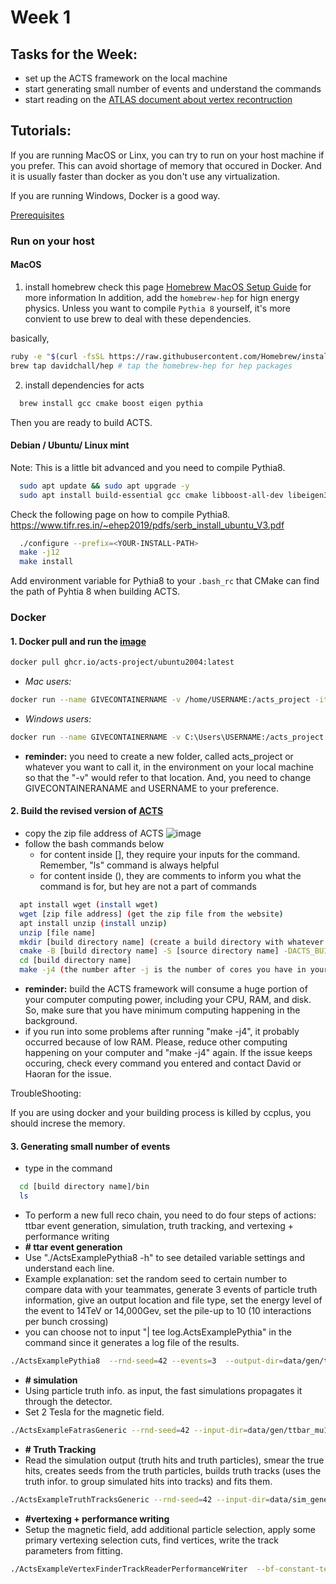 # Week 1

## Tasks for the Week:

- set up the ACTS framework on the local machine
- start generating small number of events and understand the commands
- start reading on the [ATLAS document about vertex recontruction](http://cdsweb.cern.ch/record/2670380/files/ATL-PHYS-PUB-2019-015.pdf)

## Tutorials:

If you are running MacOS or Linx, you can try to run on your host machine if you prefer. This can avoid shortage of memory that occured in Docker. And it is usually faster than docker as you don't use any virtualization. 

If you are running Windows, Docker is a good way. 

[Prerequisites](https://acts.readthedocs.io/en/latest/getting_started.html#prerequisites)

### Run on your host

#### MacOS 
1. install homebrew 
  check this page [Homebrew MacOS Setup Guide](https://sourabhbajaj.com/mac-setup/Homebrew/) for more information 
  In addition, add the `homebrew-hep` for hign energy physics. Unless you want to compile `Pythia 8` yourself, it's more convient to use brew to deal with these dependencies. 

  basically, 

  ``` bash 
  ruby -e "$(curl -fsSL https://raw.githubusercontent.com/Homebrew/install/master/install)" # install homebrew 
  brew tap davidchall/hep # tap the homebrew-hep for hep packages 
  ```
2. install dependencies for acts 

``` bash 
  brew install gcc cmake boost eigen pythia 
```

Then you are ready to build ACTS. 

#### Debian / Ubuntu/ Linux mint 
Note: This is a little bit advanced and you need to compile Pythia8. 

``` bash 
  sudo apt update && sudo apt upgrade -y  
  sudo apt install build-essential gcc cmake libboost-all-dev libeigen3-dev 
```
Check the following page on how to compile Pythia8. 
https://www.tifr.res.in/~ehep2019/pdfs/serb_install_ubuntu_V3.pdf

``` bash 
  ./configure --prefix=<YOUR-INSTALL-PATH>
  make -j12 
  make install 
```

Add environment variable for Pythia8 to your `.bash_rc` that CMake can find the path of Pyhtia 8 when building ACTS. 

### Docker
#### 1. Docker pull and run the [image](https://github.com/acts-project/machines/pkgs/container/ubuntu2004)
``` bash
docker pull ghcr.io/acts-project/ubuntu2004:latest
```
  - _Mac users:_ 
``` bash
docker run --name GIVECONTAINERNAME -v /home/USERNAME:/acts_project -it ghcr.io/acts-project/ubuntu2004:latest
```
  - _Windows users:_ 
``` bash 
docker run --name GIVECONTAINERNAME -v C:\Users\USERNAME:/acts_project -it ghcr.io/acts-project/ubuntu2004:latest
```

  - **reminder:** 
  you need to create a new folder, called acts_project or whatever you want to call it, 
  in the environment on your local machine so that the "-v" would refer to that location. 
  And, you need to change GIVECONTAINERANAME and USERNAME to your preference.

#### 2. Build the revised version of [ACTS](https://github.com/hrzhao76/acts/tree/Add_Truth_and_Reco_Writer)
  - copy the zip file address of ACTS
  ![image](https://user-images.githubusercontent.com/72419337/125178587-71c74f80-e19b-11eb-920b-8490a51c42c9.png)
  - follow the  bash commands below
    - for content inside [], they require your inputs for the command. Remember, "ls" command is always helpful
    - for content inside (), they are comments to inform you what the command is for, but hey are not a part of commands
``` bash
  apt install wget (install wget)
  wget [zip file address] (get the zip file from the website)
  apt install unzip (install unzip)
  unzip [file name] 
  mkdir [build directory name] (create a build directory with whatever name you want to call it)
  cmake -B [build directory name] -S [source directory name] -DACTS_BUILD_FATRAS=ON -DACTS_BUILD_EXAMPLES=ON -DACTS_BUILD_EXAMPLES_PYTHIA8=ON
  cd [build directory name]
  make -j4 (the number after -j is the number of cores you have in your local machine)
```
  - **reminder:** build the ACTS framework will consume a huge portion of your computer computing power, 
  including your CPU, RAM, and disk. So, make sure that you have minimum computing happening in the background.
  - if you run into some problems after running "make -j4", it probably occurred because of low RAM. Please, 
  reduce other computing happening on your computer and "make -j4" again. If the issue keeps occuring,
  check every command you entered and contact David or Haoran for the issue.
  
  TroubleShooting:
  
  If you are using docker and your building process is killed by ccplus, you should increse the memory.  

#### 3. Generating small number of events
  - type in the command
``` bash
  cd [build directory name]/bin
  ls
```
  - To perform a new full reco chain, you need to do four steps of actions: ttbar event generation, simulation,
   truth tracking, and vertexing + performance writing
  - **# ttar event generation**
  - Use "./ActsExamplePythia8 -h" to see detailed variable settings and understand each line.
  - Example explanation: set the random seed to certain number to compare data with your teammates, generate 
  3 events of particle truth information, give an output location and file type, set the energy level of the event to 14TeV or 14,000Gev, set the pile-up to 10 (10 interactions per bunch crossing)
  - you can choose not to input "| tee log.ActsExamplePythia" in the command since it generates a log file of the results. 
``` bash
./ActsExamplePythia8  --rnd-seed=42 --events=3  --output-dir=data/gen/ttbar_mu10 --output-root --output-csv --gen-cms-energy-gev=14000 --gen-hard-process=Top:qqbar2ttbar=on --gen-npileup=10 -l 1 | tee log.ActsExamplePythia
```
  - **# simulation**
  - Using particle truth info. as input, the fast simulations propagates it through the detector. 
  - Set 2 Tesla for the magnetic field. 
``` bash
./ActsExampleFatrasGeneric --rnd-seed=42 --input-dir=data/gen/ttbar_mu10   --output-dir=data/sim_generic/ttbar_mu10  --output-csv  --select-eta=-2.5:2.5 --select-pt-gev=0.4: --fatras-pmin-gev 0.4 --remove-neutral  --bf-constant-tesla=0:0:2 -l 1 | tee log.ActsExampleFatrasGeneric
```
  - **# Truth Tracking**
  - Read the simulation output (truth hits and truth particles), smear the true hits, creates seeds from the truth particles, builds truth tracks (uses the truth infor. to group simulated hits into tracks) and fits them. 
``` bash
./ActsExampleTruthTracksGeneric --rnd-seed=42 --input-dir=data/sim_generic/ttbar_mu10 --output-dir=data/reco_generic/ttbar_mu10 --bf-constant-tesla=0:0:2 --digi-config-file ~/sw/source/acts/Examples/Algorithms/Digitization/share/default-smearing-config-generic.json -l 1 | tee log.ActsExampleTruthTracksGeneric
```
  - **#vertexing + performance writing**
  - Setup the magnetic field, add additional particle selection, apply some primary vertexing selection cuts, find vertices, write the track parameters from fitting.
``` bash
./ActsExampleVertexFinderTrackReaderPerformanceWriter  --bf-constant-tesla=0:0:2 --input-dir=data/reco_generic/ttbar_mu10 --output-dir=data/vertexing/ttbar_mu10 -l 1 | tee log.ActsExampleVertexFinderTrackReaderPerformanceWriter
```

